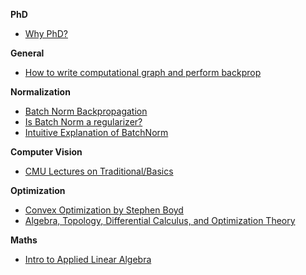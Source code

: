 **PhD**
* [Why PhD?](https://github.com/macoj/phd)

**General**
* [How to write computational graph and perform backprop](https://kratzert.github.io/2016/02/12/understanding-the-gradient-flow-through-the-batch-normalization-layer.html)

**Normalization**
* [Batch Norm Backpropagation](http://cthorey.github.io./backpropagation/)
* [Is Batch Norm a regularizer?](https://medium.com/@SeoJaeDuk/deeper-understanding-of-batch-normalization-with-interactive-code-in-tensorflow-manual-back-1d50d6903d35)
* [Intuitive Explanation of BatchNorm](http://mlexplained.com/2018/01/10/an-intuitive-explanation-of-why-batch-normalization-really-works-normalization-in-deep-learning-part-1/)

**Computer Vision**
* [CMU Lectures on Traditional/Basics](http://www.cs.cmu.edu/~16385/s17/)

**Optimization**
* [Convex Optimization by Stephen Boyd](https://web.stanford.edu/~boyd/cvxbook/bv_cvxbook.pdf)
* [Algebra, Topology, Differential Calculus, and Optimization Theory](http://www.cis.upenn.edu/~jean/gbooks/geomath.html)

**Maths**
* [Intro to Applied Linear Algebra](https://web.stanford.edu/~boyd/vmls/vmls.pdf)
